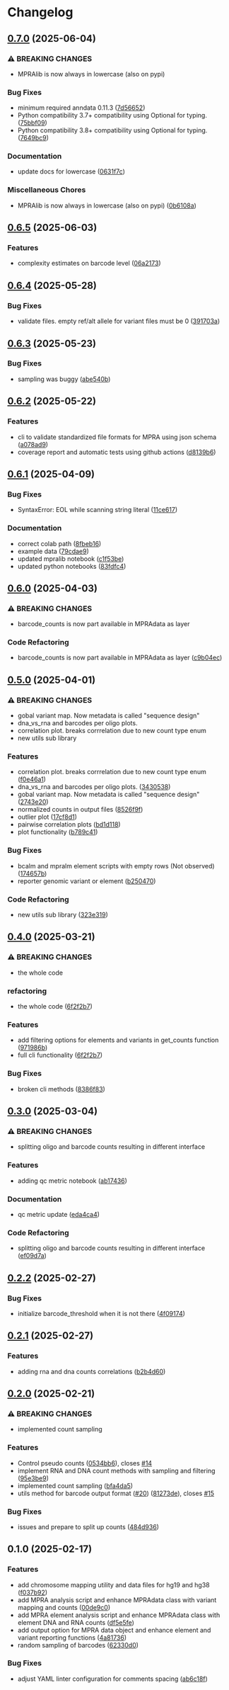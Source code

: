 # Changelog

## [0.7.0](https://github.com/kircherlab/MPRAlib/compare/v0.6.5...v0.7.0) (2025-06-04)


### ⚠ BREAKING CHANGES

* MPRAlib is now always in lowercase (also on pypi)

### Bug Fixes

* minimum required anndata 0.11.3 ([7d56652](https://github.com/kircherlab/MPRAlib/commit/7d5665266f78a4cebc50d40011e44d532ed3c5d4))
* Python compatibility 3.7+ compatibility using Optional for typing. ([75bbf09](https://github.com/kircherlab/MPRAlib/commit/75bbf09828613b8cbe78fb144dc7b3405c6fc2ec))
* Python compatibility 3.8+ compatibility using Optional for typing. ([7649bc9](https://github.com/kircherlab/MPRAlib/commit/7649bc9da23455310bc439b045c76e13af62a6cd))


### Documentation

* update docs for lowercase ([0631f7c](https://github.com/kircherlab/MPRAlib/commit/0631f7c8f6fe417ebd3df75a4b355441de42f7fc))


### Miscellaneous Chores

* MPRAlib is now always in lowercase (also on pypi) ([0b6108a](https://github.com/kircherlab/MPRAlib/commit/0b6108a89608e31fc8d4cfdc2fcecf08119b5113))

## [0.6.5](https://github.com/kircherlab/MPRAlib/compare/v0.6.4...v0.6.5) (2025-06-03)


### Features

* complexity estimates on barcode level ([06a2173](https://github.com/kircherlab/MPRAlib/commit/06a21738d979a25c3d361b920ac70596332c347c))

## [0.6.4](https://github.com/kircherlab/MPRAlib/compare/v0.6.3...v0.6.4) (2025-05-28)


### Bug Fixes

* validate files. empty ref/alt allele for variant files must be 0 ([391703a](https://github.com/kircherlab/MPRAlib/commit/391703a80dcf5e91c2d4f5d32b8d2db02fffa82d))

## [0.6.3](https://github.com/kircherlab/MPRAlib/compare/v0.6.2...v0.6.3) (2025-05-23)


### Bug Fixes

* sampling was buggy ([abe540b](https://github.com/kircherlab/MPRAlib/commit/abe540b3f266aeb8d1a7b156e8d15ff73d6797e2))

## [0.6.2](https://github.com/kircherlab/MPRAlib/compare/v0.6.1...v0.6.2) (2025-05-22)


### Features

* cli to validate standardized file formats for MPRA using json schema ([a078ad9](https://github.com/kircherlab/MPRAlib/commit/a078ad9e0ae825b6b2ec53f403d9e69639f92ba5))
* coverage report and automatic tests using github actions ([d8139b6](https://github.com/kircherlab/MPRAlib/commit/d8139b6e834ea3e1cc8567b987e2a71ad66518c8))

## [0.6.1](https://github.com/kircherlab/MPRAlib/compare/v0.6.0...v0.6.1) (2025-04-09)


### Bug Fixes

* SyntaxError: EOL while scanning string literal ([11ce617](https://github.com/kircherlab/MPRAlib/commit/11ce6170b8a2042f47f9c9d7c7ab7f86e99db3ae))


### Documentation

* correct colab path ([8fbeb16](https://github.com/kircherlab/MPRAlib/commit/8fbeb16a81709caa7466bbd84ea43f87853f4e77))
* example data ([79cdae9](https://github.com/kircherlab/MPRAlib/commit/79cdae90e339d80e8ffd9ef1be1e97d02adc8717))
* updated mpralib notebook ([c1f53be](https://github.com/kircherlab/MPRAlib/commit/c1f53be195d8e4b668b3d03f32d4dfe92e1989e7))
* updated python notebooks ([83fdfc4](https://github.com/kircherlab/MPRAlib/commit/83fdfc47c54f9d2ea4c1a5e738d2eeffb2603b55))

## [0.6.0](https://github.com/kircherlab/MPRAlib/compare/v0.5.0...v0.6.0) (2025-04-03)


### ⚠ BREAKING CHANGES

* barcode_counts is now part available in MPRAdata as layer

### Code Refactoring

* barcode_counts is now part available in MPRAdata as layer ([c9b04ec](https://github.com/kircherlab/MPRAlib/commit/c9b04ec964ddc726a83afa54bc271657f3c8d6c9))

## [0.5.0](https://github.com/kircherlab/MPRAlib/compare/v0.4.0...v0.5.0) (2025-04-01)


### ⚠ BREAKING CHANGES

* gobal variant map. Now metadata is called "sequence design"
* dna_vs_rna and barcodes per oligo plots.
* correlation plot. breaks corrrelation due to new count type enum
* new utils sub library

### Features

* correlation plot. breaks corrrelation due to new count type enum ([f0e46a1](https://github.com/kircherlab/MPRAlib/commit/f0e46a1a2e0010080dc094a39bd192fbe4e12b90))
* dna_vs_rna and barcodes per oligo plots. ([3430538](https://github.com/kircherlab/MPRAlib/commit/34305388beeb3ef4df93dc11ca7c9677a8212227))
* gobal variant map. Now metadata is called "sequence design" ([2743e20](https://github.com/kircherlab/MPRAlib/commit/2743e20d5c891b480ec1425679af8d3c0300f132))
* normalized counts in output files ([8526f9f](https://github.com/kircherlab/MPRAlib/commit/8526f9f799547d9ef05ed416ceefb39dcea5306a))
* outlier plot ([17cf8d1](https://github.com/kircherlab/MPRAlib/commit/17cf8d1aa2160745d1fa79654babc9dfb13aff78))
* pairwise correlation plots ([bd1d118](https://github.com/kircherlab/MPRAlib/commit/bd1d118f26ee4203233df68243be68c7849a37d8))
* plot functionality ([b789c41](https://github.com/kircherlab/MPRAlib/commit/b789c416403a3bfd5880f6d909126c3924179fd6))


### Bug Fixes

* bcalm and mpralm element scripts with empty rows (Not observed) ([174657b](https://github.com/kircherlab/MPRAlib/commit/174657bc9df864b54da722b6b0f0d2c226794306))
* reporter genomic variant or element ([b250470](https://github.com/kircherlab/MPRAlib/commit/b250470774314ce2474f002edd678de37b38578d))


### Code Refactoring

* new utils sub library ([323e319](https://github.com/kircherlab/MPRAlib/commit/323e31914808dcc89ab849b19e7cc1e71332cc42))

## [0.4.0](https://github.com/kircherlab/MPRAlib/compare/v0.3.0...v0.4.0) (2025-03-21)


### ⚠ BREAKING CHANGES

* the whole code

### refactoring

* the whole code ([6f2f2b7](https://github.com/kircherlab/MPRAlib/commit/6f2f2b75ab3b1c3206527b88c629fa29fd472304))


### Features

* add filtering options for elements and variants in get_counts function ([971986b](https://github.com/kircherlab/MPRAlib/commit/971986b2593a1bf04e4c906a0000696e759a4dd5))
* full cli functionality ([6f2f2b7](https://github.com/kircherlab/MPRAlib/commit/6f2f2b75ab3b1c3206527b88c629fa29fd472304))


### Bug Fixes

* broken cli methods ([8386f83](https://github.com/kircherlab/MPRAlib/commit/8386f83fc1a9189ef9c6eb5c16343dac3ed4589c))

## [0.3.0](https://github.com/kircherlab/MPRAlib/compare/v0.2.2...v0.3.0) (2025-03-04)


### ⚠ BREAKING CHANGES

* splitting oligo and barcode counts resulting in different interface

### Features

* adding qc metric notebook ([ab17436](https://github.com/kircherlab/MPRAlib/commit/ab17436634d4b4ea83a788d3583531db96cd562f))


### Documentation

* qc metric update ([eda4ca4](https://github.com/kircherlab/MPRAlib/commit/eda4ca477ec8cc24dc88e9e7229ce9c19ca3e24f))


### Code Refactoring

* splitting oligo and barcode counts resulting in different interface ([ef09d7a](https://github.com/kircherlab/MPRAlib/commit/ef09d7a15a002748b09e771a0230fe56ab33dc7f))

## [0.2.2](https://github.com/kircherlab/MPRAlib/compare/v0.2.1...v0.2.2) (2025-02-27)


### Bug Fixes

* initialize barcode_threshold when it is not there ([4f09174](https://github.com/kircherlab/MPRAlib/commit/4f09174260cb349c5e4b89eb2c36f7b15c01ad13))

## [0.2.1](https://github.com/kircherlab/MPRAlib/compare/v0.2.0...v0.2.1) (2025-02-27)


### Features

* adding rna and dna counts correlations ([b2b4d60](https://github.com/kircherlab/MPRAlib/commit/b2b4d60258f179a68e77b90961abf85dc4b89b6b))

## [0.2.0](https://github.com/kircherlab/MPRAlib/compare/v0.1.0...v0.2.0) (2025-02-21)


### ⚠ BREAKING CHANGES

* implemented count sampling

### Features

* Control pseudo counts ([0534bb6](https://github.com/kircherlab/MPRAlib/commit/0534bb663e47e9ff77a5945340791144ad24eea5)), closes [#14](https://github.com/kircherlab/MPRAlib/issues/14)
* implement RNA and DNA count methods with sampling and filtering ([95e3be9](https://github.com/kircherlab/MPRAlib/commit/95e3be92b98677e571760c4c8efc807a4227610e))
* implemented count sampling ([bfa4da5](https://github.com/kircherlab/MPRAlib/commit/bfa4da55a73e19b069b1e44d9141b2f393e3114b))
* utils method for barcode output format ([#20](https://github.com/kircherlab/MPRAlib/issues/20)) ([81273de](https://github.com/kircherlab/MPRAlib/commit/81273de2335bc26c2b4c7fdaf1c1c6039970a726)), closes [#15](https://github.com/kircherlab/MPRAlib/issues/15)


### Bug Fixes

* issues and prepare to split up counts ([484d936](https://github.com/kircherlab/MPRAlib/commit/484d9367c723ad5004f9cb3dd59039461556d988))

## 0.1.0 (2025-02-17)


### Features

* add chromosome mapping utility and data files for hg19 and hg38 ([f037b92](https://github.com/kircherlab/MPRAlib/commit/f037b9257e5cd91d3197c21bb48035ec0fc1df9f))
* add MPRA analysis script and enhance MPRAdata class with variant mapping and counts ([00de9c0](https://github.com/kircherlab/MPRAlib/commit/00de9c0f4fca86abac764705806c1028f64bfd7f))
* add MPRA element analysis script and enhance MPRAdata class with element DNA and RNA counts ([df5e5fe](https://github.com/kircherlab/MPRAlib/commit/df5e5feaff1076fe2d88bce46a7f56cf3fc5cad3))
* add output option for MPRA data object and enhance element and variant reporting functions ([4a81736](https://github.com/kircherlab/MPRAlib/commit/4a81736157da9ca13af624d184f582b1bb2b810e))
* random sampling of barcodes ([62330d0](https://github.com/kircherlab/MPRAlib/commit/62330d04624384084ccd741deee3c78bba5628aa))


### Bug Fixes

* adjust YAML linter configuration for comments spacing ([ab6c18f](https://github.com/kircherlab/MPRAlib/commit/ab6c18f4c55fa876864b1d9f3d9f66f36ee65171))
